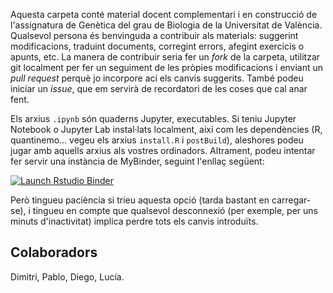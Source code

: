 Aquesta carpeta conté material docent complementari i en construcció de l'assignatura de
Genètica del grau de Biologia de la Universitat de València. Qualsevol persona és benvinguda
a contribuir als materials: suggerint modificacions, traduint documents, corregint errors,
afegint exercicis o apunts, etc. La manera de contribuir seria fer un *fork* de la carpeta,
utilitzar git localment per fer un seguiment de les pròpies modificacions i enviant un
*pull request* perquè jo incorpore ací els canvis suggerits. També podeu iniciar un *issue*,
que em servirà de recordatori de les coses que cal anar fent.

Els arxius `.ipynb` són quaderns Jupyter, executables. Si teniu Jupyter Notebook o Jupyter
Lab instal·lats localment, així com les dependències (R, quantinemo... vegeu els arxius
`install.R` i `postBuild`), aleshores podeu jugar amb aquells arxius als vostres ordinadors.
Altrament, podeu intentar fer servir una instància de MyBinder, seguint l'enllaç següent:


  <!-- badges: start -->
  [![Launch Rstudio Binder](http://mybinder.org/badge_logo.svg)](https://mybinder.org/v2/gh/IgnasiLucas/Khi2/soca?urlpath=lab)
  <!-- badges: end -->

Però tingueu paciència si trieu aquesta opció (tarda bastant en carregar-se), i tingueu en
compte que qualsevol desconnexió (per exemple, per uns minuts d'inactivitat) implica perdre
tots els canvis introduïts.

## Colaboradors

Dimitri, Pablo, Diego, Lucía.

